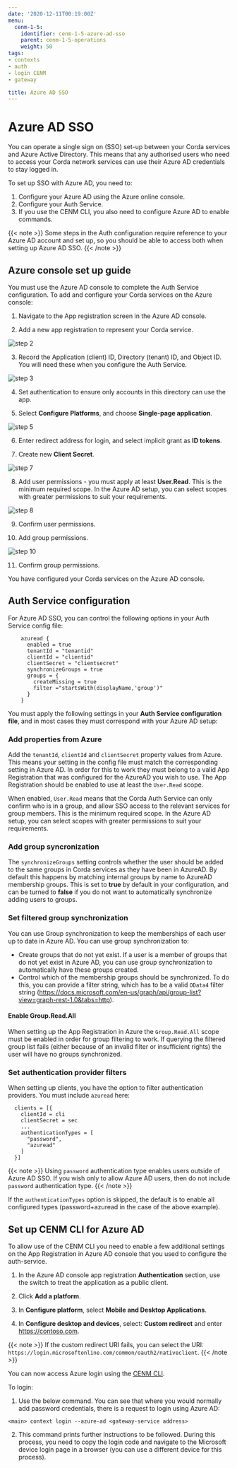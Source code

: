 ```yaml
---
date: '2020-12-11T00:19:00Z'
menu:
  cenm-1-5:
    identifier: cenm-1-5-azure-ad-sso
    parent: cenm-1-5-operations
    weight: 50
tags:
- contexts
- auth
- login CENM
- gateway

title: Azure AD SSO
---
```


# Azure AD SSO

You can operate a single sign on (SSO) set-up between your Corda services and Azure Active Directory. This means that any authorised users who need to access your Corda network services can use their Azure AD credentials to stay logged in.

To set up SSO with Azure AD, you need to:

1. Configure your Azure AD using the Azure online console.
2. Configure your Auth Service.
3. If you use the CENM CLI, you also need to configure Azure AD to enable commands.

{{< note >}}
Some steps in the Auth configuration require reference to your Azure AD account and set up, so you should be able to access both when setting up Azure AD SSO.
{{< /note >}}

## Azure console set up guide

You must use the Azure AD console to complete the Auth Service configuration. To add and configure your Corda services on the Azure console:

1. Navigate to the App registration screen in the Azure AD console.

2. Add a new app registration to represent your Corda service.

![step 2](./resources/step2.png)

3. Record the Application (client) ID, Directory (tenant) ID, and Object ID. You will need these when you configure the Auth Service.

![step 3](./resources/step3.png)

4. Set authentication to ensure only accounts in this directory can use the app.

5. Select **Configure Platforms**, and choose **Single-page application**.

![step 5](./resources/step5.png)

6. Enter redirect address for login, and select implicit grant as **ID tokens**.

7. Create new **Client Secret**.

![step 7](./resources/step7.png)

8. Add user permissions - you must apply at least **User.Read**. This is the minimum required scope. In the Azure AD setup, you can select scopes with greater permissions to suit your requirements.

![step 8](./resources/step8.png)

9. Confirm user permissions.

10. Add group permissions.

![step 10](./resources/step10.png)

11. Confirm group permissions.

You have configured your Corda services on the Azure AD console.

## Auth Service configuration

For Azure AD SSO, you can control the following options in your Auth Service config file:

```
    azuread {
      enabled = true
      tenantId = "tenantid"
      clientId = "clientid"
      clientSecret = "clientsecret"
      synchronizeGroups = true
      groups = {
        createMissing = true
        filter ="startsWith(displayName,'group')"
      }
    }
```

You must apply the following settings in your **Auth Service configuration file**, and in most cases they must correspond with your Azure AD setup:

### Add properties from Azure

Add the `tenantId`, `clientId` and `clientSecret` property values from Azure. This means your setting in the config file must match the corresponding setting in Azure AD. In order for this to work they must belong to a valid App Registration that was configured for the AzureAD you wish to use. The App Registration should be enabled to use at least the `User.Read` scope.

When enabled, `User.Read` means that the Corda Auth Service can only confirm who is in a group, and allow SSO access to the relevant services for group members. This is the minimum required scope. In the Azure AD setup, you can select scopes with greater permissions to suit your requirements.

### Add group syncronization

The `synchronizeGroups` setting controls whether the user should be added to the same groups in Corda services as they have been in AzureAD. By default this happens by matching internal groups by name to AzureAD membership groups. This is set to **true** by default in your configuration, and can be turned to **false** if you do not want to automatically synchronize adding users to groups.

### Set filtered group synchronization

You can use Group synchronization to keep the memberships of each user up to date in Azure AD. You can use group synchronization to:

* Create groups that do not yet exist. If a user is a member of groups that do not yet exist in Azure AD, you can use group synchronization to automatically have these groups created.  
* Control which of the membership groups should be synchronized. To do this, you can provide a filter string, which has to be a valid `OData4` filter string (https://docs.microsoft.com/en-us/graph/api/group-list?view=graph-rest-1.0&tabs=http).

#### Enable Group.Read.All

When setting up the App Registration in Azure the `Group.Read.All` scope must be enabled in order for group filtering to work. If querying the filtered group list fails (either because of an invalid filter or insufficient rights) the user will have no groups synchronized.

### Set authentication provider filters

When setting up clients, you have the option to filter authentication providers. You must include `azuread` here:

```
  clients = [{
    clientId = cli
    clientSecret = sec
    ...
    authenticationTypes = [
      "password",
      "azuread"
    ]
  }]
```

{{< note >}}
Using `password` authentication type enables users outside of Azure AD SSO. If you wish only to allow Azure AD users, then do not include `password` authentication type.
{{< /note >}}

If the `authenticationTypes` option is skipped, the default is to enable all configured types (password+azuread in the case of the above example).

## Set up CENM CLI for Azure AD

To allow use of the CENM CLI you need to enable a few additional settings on the App Registration in Azure AD console that you used to configure the auth-service.

1. In the Azure AD console app registration **Authentication** section, use the switch to treat the application as a public client.

2. Click **Add a platform**.

3. In **Configure platform**, select **Mobile and Desktop Applications**.

4. In **Configure desktop and devices**, select: **Custom redirect** and enter https://contoso.com.

{{< note >}}
If the custom redirect URI fails, you can select the URI: ```https://login.microsoftonline.com/common/oauth2/nativeclient```.
{{< /note >}}

You can now access Azure login using the [CENM CLI](cenm-cli-tool).

To login:

1. Use the below command. You can see that where you would normally add password credentials, there is a request to login using Azure AD:

```
<main> context login --azure-ad <gateway-service address>
```

2. This command prints further instructions to be followed. During this process, you need to copy the login code and navigate to the Microsoft device login page in a browser (you can use a different device for this process).
